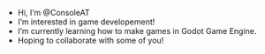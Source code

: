 - Hi, I’m @ConsoleAT
- I’m interested in game developement!
- I’m currently learning how to make games in Godot Game Engine.
- Hoping to collaborate with some of you!


